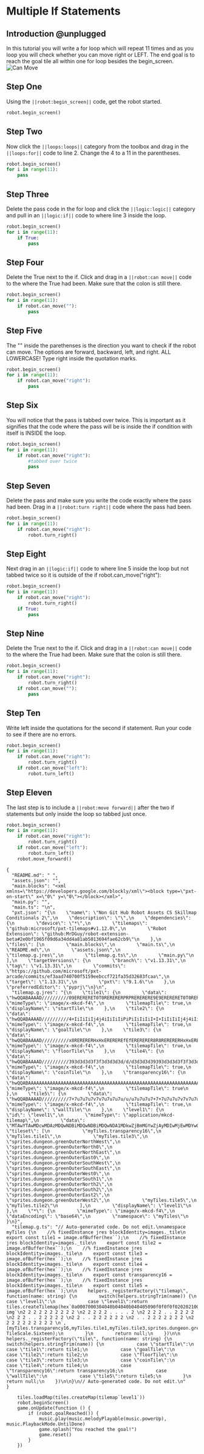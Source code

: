 # Multiple If Statements

## Introduction @unplugged

In this tutorial you will write a for loop which will repeat 11 times and as you loop you will check whether you can move right or LEFT. The end goal is to reach the goal tile all within one for loop besides the begin_screen.
![Can Move](https://raw.githubusercontent.com/MrDGuy/pxt-skillmap-robot-control-structures/main/docs/static/robot-cs-condition-can-move-2.gif "Can Move" )

## Step One

Using the ``||robot:begin_screen||`` code, get the robot started.

```python
robot.begin_screen()
```

## Step Two

Now click the ``||loops:loops||`` category from the toolbox and drag in the ``||loops:for||`` code to line 2. Change the 4 to a 11 in the parentheses.

```python
robot.begin_screen()
for i in range(11):
    pass
```


## Step Three

Delete the pass code in the for loop and click the ``||logic:logic||`` category and pull in an ``||logic:if||`` code to where line 3 inside the loop.

```python
robot.begin_screen()
for i in range(11):
    if True:
        pass
```

## Step Four

Delete the True next to the if.  Click and drag in a ``||robot:can move||`` code to the where the True had been. Make sure that the colon is still there.

```python
robot.begin_screen()
for i in range(11):
    if robot.can_move(""):
        pass
```

## Step Five

The "" inside the parethenses is the direction you want to check if the robot can move.  The options are forward, backward, left, and right.  ALL LOWERCASE! Type right inside the quotation marks.

```python
robot.begin_screen()
for i in range(11):
    if robot.can_move("right"):
        pass
```

## Step Six

You will notice that the pass is tabbed over twice. This is important as it signifies that the code where the pass will be is inside the if condition with itself is INSIDE the loop. 

```python
robot.begin_screen()
for i in range(11):
    if robot.can_move("right"):
        #tabbed over twice
        pass
```

## Step Seven

Delete the pass and make sure you write the code exactly where the pass had been.  Drag in a ``||robot:turn right||`` code where the pass had been.

```python
robot.begin_screen()
for i in range(11):
    if robot.can_move("right"):
        robot.turn_right()
```

## Step Eight

Next drag  in an ``||logic:if||`` code to where line 5 inside the loop but not tabbed twice so it is outside of the if robot.can_move("right"):
```python
robot.begin_screen()
for i in range(11):
    if robot.can_move("right"):
        robot.turn_right()
    if True:
        pass
```

## Step Nine

Delete the True next to the if.  Click and drag in a ``||robot:can move||`` code to the where the True had been. Make sure that the colon is still there.

```python
robot.begin_screen()
for i in range(11):
    if robot.can_move("right"):
        robot.turn_right()
    if robot.can_move(""):
        pass
```

## Step Ten

Write left inside the quotations for the second if statement. Run your code to see if there are no errors.  

```python
robot.begin_screen()
for i in range(11):
    if robot.can_move("right"):
        robot.turn_right()
    if robot.can_move("left"):
        robot.turn_left()
```

## Step Eleven

The last step is to include a ``||robot:move forward||`` after the two if statements but only inside the loop so tabbed just once.

```python
robot.begin_screen()
for i in range(11):
    if robot.can_move("right"):
        robot.turn_right()
    if robot.can_move("left"):
        robot.turn_left()
    robot.move_forward()
```
```assetjson
{
  "README.md": " ",
  "assets.json": "",
  "main.blocks": "<xml xmlns=\"https://developers.google.com/blockly/xml\"><block type=\"pxt-on-start\" x=\"0\" y=\"0\"></block></xml>",
  "main.py": "",
  "main.ts": "\n",
  "pxt.json": "{\n    \"name\": \"Non Git Hub Robot Assets CS Skillmap Conditionals 2\",\n    \"description\": \"\",\n    \"dependencies\": {\n        \"device\": \"*\",\n        \"tilemaps\": \"github:microsoft/pxt-tilemaps#v1.12.0\",\n        \"Robot Extension\": \"github:MrDGuy/robot-extension-beta#2e0bf1965f09d6a34dd4a81ab5013694fae62cb9\"\n    },\n    \"files\": [\n        \"main.blocks\",\n        \"main.ts\",\n        \"README.md\",\n        \"assets.json\",\n        \"tilemap.g.jres\",\n        \"tilemap.g.ts\",\n        \"main.py\"\n    ],\n    \"targetVersions\": {\n        \"branch\": \"v1.13.31\",\n        \"tag\": \"v1.13.31\",\n        \"commits\": \"https://github.com/microsoft/pxt-arcade/commits/ef3aad740700f5159eebccf721fa35d32683fcaa\",\n        \"target\": \"1.13.31\",\n        \"pxt\": \"9.1.6\"\n    },\n    \"preferredEditor\": \"pyprj\"\n}\n",
  "tilemap.g.jres": "{\n    \"tile1\": {\n        \"data\": \"hwQQABAAAAD//////////09ERERERET0T0RERERERPRPRERERERE9E9ERERERET0T0RERERERPRPRERERERE9E9ERERERET0T0RERERERPRPRERERERE9E9ERERERET0T0RERERERPRPRERERERE9E9ERERERET0T0RERERERPT//////////w==\",\n        \"mimeType\": \"image/x-mkcd-f4\",\n        \"tilemapTile\": true,\n        \"displayName\": \"startTile\"\n    },\n    \"tile2\": {\n        \"data\": \"hwQQABAAAAD//////////4+IiIiIiIj4j4iIiIiIiPiPiIiIiIiI+I+IiIiIiIj4j4iIiIiIiPiPiIiIiIiI+I+IiIiIiIj4j4iIiIiIiPiPiIiIiIiI+I+IiIiIiIj4j4iIiIiIiPiPiIiIiIiI+I+IiIiIiIj4j4iIiIiIiPj//////////w==\",\n        \"mimeType\": \"image/x-mkcd-f4\",\n        \"tilemapTile\": true,\n        \"displayName\": \"goalTile\"\n    },\n    \"tile3\": {\n        \"data\": \"hwQQABAAAAD//////////x8RERERERHxHxEREREREfEfERERERER8R8RERERERHxHxEREREREfEfERERERER8R8RERERERHxHxEREREREfEfERERERER8R8RERERERHxHxEREREREfEfERERERER8R8RERERERHxHxEREREREfH//////////w==\",\n        \"mimeType\": \"image/x-mkcd-f4\",\n        \"tilemapTile\": true,\n        \"displayName\": \"floorTile\"\n    },\n    \"tile4\": {\n        \"data\": \"hwQQABAAAAD//////////393d3d3d3f3f3d3d3d3d/d/d3d3d3d39393d3d3d3f3f3d3d3d3d/d/d3d3d3d39393d3d3d3f3f3d3d3d3d/d/d3d3d3d39393d3d3d3f3f3d3d3d3d/d/d3d3d3d39393d3d3d3f3f3d3d3d3d/f//////////w==\",\n        \"mimeType\": \"image/x-mkcd-f4\",\n        \"tilemapTile\": true,\n        \"displayName\": \"coinTile\"\n    },\n    \"transparency16\": {\n        \"data\": \"hwQQABAAAAAAAAAAAAAAAAAAAAAAAAAAAAAAAAAAAAAAAAAAAAAAAAAAAAAAAAAAAAAAAAAAAAAAAAAAAAAAAAAAAAAAAAAAAAAAAAAAAAAAAAAAAAAAAAAAAAAAAAAAAAAAAAAAAAAAAAAAAAAAAAAAAAAAAAAAAAAAAAAAAAAAAAAAAAAAAA==\",\n        \"mimeType\": \"image/x-mkcd-f4\",\n        \"tilemapTile\": true\n    },\n    \"tile5\": {\n        \"data\": \"hwQQABAAAAD//////////7+7u7u7u7v7v7u7u7u7u/u/u7u7u7u7+7+7u7u7u7v7v7u7u7u7u/u/u7u7u7u7+7+7u7u7u7v7v7u7u7u7u/u/u7u7u7u7+7+7u7u7u7v7v7u7u7u7u/u/u7u7u7u7+7+7u7u7u7v7v7u7u7u7u/v//////////w==\",\n        \"mimeType\": \"image/x-mkcd-f4\",\n        \"tilemapTile\": true,\n        \"displayName\": \"wallTile\"\n    },\n    \"level1\": {\n        \"id\": \"level1\",\n        \"mimeType\": \"application/mkcd-tilemap\",\n        \"data\": \"MTAwYTAwMDcwMDAzMDQwNDBiMDQwNDBiMDQwNDA1MDkwZjBmMGYwZjAyMDIwMjEwMDYwOTBmMGYwZjAyMDIwZjBmMGYwNjBlMGYwZjAyMDIwZjBmMGYwZjBkMDkwZjAyMDIwZjBmMGYwZjBmMDYwOTAxMDIwZjBmMGYwZjBmMGYwNjA4MGEwYTBjMGEwYTBjMGEwYTA3MjIyMjIyMjIyMjIyMjIwMjAwMjAyMjIyMDAyMjIyMjIwMjIwMjIyMjIyMDAyMjIyMjIwMjIwMjIyMjIyMjIyMjIyMjIyMg==\",\n        \"tileset\": [\n            \"myTiles.transparency16\",\n            \"myTiles.tile1\",\n            \"myTiles.tile3\",\n            \"sprites.dungeon.greenOuterNorthWest\",\n            \"sprites.dungeon.greenOuterNorth0\",\n            \"sprites.dungeon.greenOuterNorthEast\",\n            \"sprites.dungeon.greenOuterEast0\",\n            \"sprites.dungeon.greenOuterSouthWest\",\n            \"sprites.dungeon.greenOuterSouthEast\",\n            \"sprites.dungeon.greenOuterWest0\",\n            \"sprites.dungeon.greenOuterSouth1\",\n            \"sprites.dungeon.greenOuterNorth2\",\n            \"sprites.dungeon.greenOuterSouth2\",\n            \"sprites.dungeon.greenOuterEast2\",\n            \"sprites.dungeon.greenOuterWest2\",\n            \"myTiles.tile5\",\n            \"myTiles.tile2\"\n        ],\n        \"displayName\": \"level1\"\n    },\n    \"*\": {\n        \"mimeType\": \"image/x-mkcd-f4\",\n        \"dataEncoding\": \"base64\",\n        \"namespace\": \"myTiles\"\n    }\n}",
  "tilemap.g.ts": "// Auto-generated code. Do not edit.\nnamespace myTiles {\n    //% fixedInstance jres blockIdentity=images._tile\n    export const tile1 = image.ofBuffer(hex``);\n    //% fixedInstance jres blockIdentity=images._tile\n    export const tile2 = image.ofBuffer(hex``);\n    //% fixedInstance jres blockIdentity=images._tile\n    export const tile3 = image.ofBuffer(hex``);\n    //% fixedInstance jres blockIdentity=images._tile\n    export const tile4 = image.ofBuffer(hex``);\n    //% fixedInstance jres blockIdentity=images._tile\n    export const transparency16 = image.ofBuffer(hex``);\n    //% fixedInstance jres blockIdentity=images._tile\n    export const tile5 = image.ofBuffer(hex``);\n\n    helpers._registerFactory(\"tilemap\", function(name: string) {\n        switch(helpers.stringTrim(name)) {\n            case \"level1\":\n            case \"level1\":return tiles.createTilemap(hex`0a0007000304040b04040b040405090f0f0f0f0202021006090f0f0f02020f0f0f060e0f0f02020f0f0f0f0d090f02020f0f0f0f0f060901020f0f0f0f0f0f06080a0a0c0a0a0c0a0a07`, img`\n2 2 2 2 2 2 2 2 2 2 \n2 2 2 2 2 . . . . 2 \n2 2 2 2 . . 2 2 2 2 \n2 2 2 . . 2 2 2 2 2 \n2 2 . . 2 2 2 2 2 2 \n2 . . 2 2 2 2 2 2 2 \n2 2 2 2 2 2 2 2 2 2 \n`, [myTiles.transparency16,myTiles.tile1,myTiles.tile3,sprites.dungeon.greenOuterNorthWest,sprites.dungeon.greenOuterNorth0,sprites.dungeon.greenOuterNorthEast,sprites.dungeon.greenOuterEast0,sprites.dungeon.greenOuterSouthWest,sprites.dungeon.greenOuterSouthEast,sprites.dungeon.greenOuterWest0,sprites.dungeon.greenOuterSouth1,sprites.dungeon.greenOuterNorth2,sprites.dungeon.greenOuterSouth2,sprites.dungeon.greenOuterEast2,sprites.dungeon.greenOuterWest2,myTiles.tile5,myTiles.tile2], TileScale.Sixteen);\n        }\n        return null;\n    })\n\n    helpers._registerFactory(\"tile\", function(name: string) {\n        switch(helpers.stringTrim(name)) {\n            case \"startTile\":\n            case \"tile1\":return tile1;\n            case \"goalTile\":\n            case \"tile2\":return tile2;\n            case \"floorTile\":\n            case \"tile3\":return tile3;\n            case \"coinTile\":\n            case \"tile4\":return tile4;\n            case \"transparency16\":return transparency16;\n            case \"wallTile\":\n            case \"tile5\":return tile5;\n        }\n        return null;\n    })\n\n}\n// Auto-generated code. Do not edit.\n"
}
```

```customts
    tiles.loadMap(tiles.createMap(tilemap`level1`))
    robot.beginScreen()
    game.onUpdate(function () {
        if (robot.goalReached()) {
            music.play(music.melodyPlayable(music.powerUp), music.PlaybackMode.UntilDone)
            game.splash("You reached the goal!")
            game.reset()
        }
    })
```
